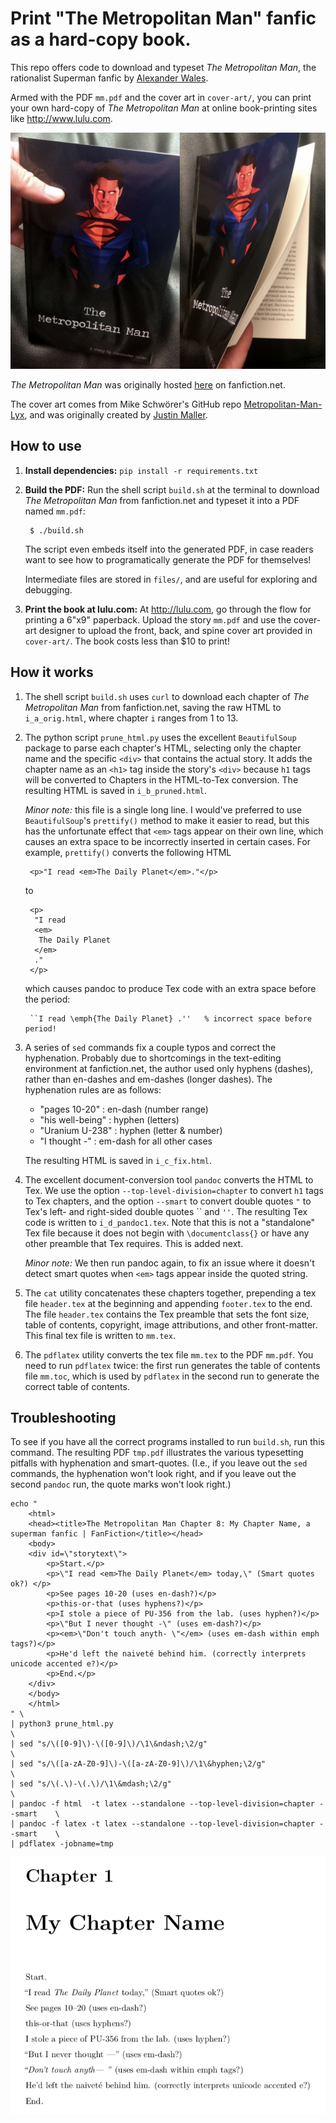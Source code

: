 # Print "The Metropolitan Man" fanfic as a hard-copy book.

This repo offers code to download and typeset _The Metropolitan Man_, 
the rationalist Superman fanfic by [Alexander Wales](https://alexanderwales.com/).

Armed with the PDF `mm.pdf` and the cover art in `cover-art/`, 
you can print your own hard-copy of _The Metropolitan Man_ 
at online book-printing sites like http://www.lulu.com. 

![](/images/mm.jpg)

_The Metropolitan Man_ was originally hosted 
[here](http://www.fanfiction.net/s/10360716/1/The-Metropolitan-Man) on fanfiction.net.

The cover art comes from Mike Schwörer's GitHub repo 
[Metropolitan-Man-Lyx](https://github.com/Mikescher/Metropolitan-Man-Lyx), 
and was originally created by [Justin Maller](http://justinmaller.com/wallpaper/356/).


## How to use

1. **Install dependencies:** `pip install -r requirements.txt`

2. **Build the PDF:** Run the shell script `build.sh` at the terminal 
to download _The Metropolitan Man_ from fanfiction.net and 
typeset it into a PDF named `mm.pdf`:

        $ ./build.sh

    The script even embeds itself into the generated PDF, in case readers want to see how to programatically generate the PDF for themselves!

    Intermediate files are stored in `files/`, and are useful for exploring and debugging.

3. **Print the book at lulu.com:** At http://lulu.com, go through the
flow for printing a 6"x9" paperback. Upload the story `mm.pdf` and
use the cover-art designer to upload the front, back, and spine
cover art provided in `cover-art/`. The book costs less than $10 to print!

## How it works

1. The shell script `build.sh` uses `curl` to download each chapter of _The Metropolitan Man_ from fanfiction.net, saving the raw HTML to `i_a_orig.html`, where chapter `i` ranges from 1 to 13. 

2. The python script `prune_html.py` uses the excellent `BeautifulSoup` package to parse each chapter's HTML, selecting only the chapter name and the specific `<div>` that contains the actual story. It adds the chapter name as an `<h1>` tag inside the story's `<div>` because `h1` tags will be converted to Chapters in the HTML-to-Tex conversion. The resulting HTML is saved in `i_b_pruned.html`. 

    _Minor note:_ this file is a single long line. I would've preferred to use `BeautifulSoup`'s `prettify()` method to make it easier to read, but this has the unfortunate effect that `<em>` tags appear on their own line, which causes an extra space to be incorrectly inserted in certain cases. For example, `prettify()` converts the following HTML

        <p>"I read <em>The Daily Planet</em>."</p>

    to

        <p>
         "I read
         <em>
          The Daily Planet
         </em>
         ."
        </p>

    which causes pandoc to produce Tex code with an extra space before the period:

        ``I read \emph{The Daily Planet} .''   % incorrect space before period!

3. A series of `sed` commands fix a couple typos and correct the hyphenation. Probably due to shortcomings in the text-editing environment at fanfiction.net, the author used only hyphens (dashes), rather than en-dashes and em-dashes (longer dashes). The hyphenation rules are as follows:

    - "pages 10-20" : en-dash (number range)
    - "his well-being" : hyphen (letters)
    - "Uranium U-238" : hyphen (letter & number)
    - "I thought -" : em-dash for all other cases

    The resulting HTML is saved in `i_c_fix.html`.

4. The excellent document-conversion tool `pandoc` converts the HTML to Tex. We use the option `--top-level-division=chapter` to convert `h1` tags to Tex chapters, and the option `--smart` to convert double quotes `"` to Tex's left- and right-sided double quotes \`\` and `''`. The resulting Tex code is written to `i_d_pandoc1.tex`. Note that this is not a "standalone" Tex file because it does not begin with `\documentclass{}` or have any other preamble that Tex requires. This is added next.

    _Minor note:_ We then run pandoc again, to fix an issue where it doesn't detect smart quotes when `<em>` tags appear inside the quoted string. 

5. The `cat` utility concatenates these chapters together, prepending a tex file `header.tex` at the beginning and appending `footer.tex` to the end. The file `header.tex` contains the Tex preamble that sets the font size, table of contents, copyright, image attributions, and other front-matter. This final tex file is written to `mm.tex`.

6. The `pdflatex` utility converts the tex file `mm.tex` to the PDF `mm.pdf`. You need to run `pdflatex` twice: the first run generates the table of contents file `mm.toc`, which is used by `pdflatex` in the second run to generate the correct table of contents.


## Troubleshooting

To see if you have all the correct programs installed to run `build.sh`, run this command. The resulting PDF `tmp.pdf` illustrates the various typesetting pitfalls with hyphenation and smart-quotes. (I.e., if you leave out the `sed` commands, the hyphenation won't look right, and if you leave out the second `pandoc` run, the quote marks won't look right.)

    echo "
        <html>
        <head><title>The Metropolitan Man Chapter 8: My Chapter Name, a superman fanfic | FanFiction</title></head>
        <body>
        <div id=\"storytext\">
            <p>Start.</p>
            <p>\"I read <em>The Daily Planet</em> today,\" (Smart quotes ok?) </p>
            <p>See pages 10-20 (uses en-dash?)</p>
            <p>this-or-that (uses hyphens?)</p> 
            <p>I stole a piece of PU-356 from the lab. (uses hyphen?)</p>    
            <p>\"But I never thought -\" (uses em-dash?)</p>
            <p><em>\"Don't touch anyth- \"</em> (uses em-dash within emph tags?)</p>
            <p>He'd left the naiveté behind him. (correctly interprets unicode accented e?)</p>
            <p>End.</p>
        </div>
        </body>
        </html>
    " \
    | python3 prune_html.py                                                         \
    | sed "s/\([0-9]\)-\([0-9]\)/\1\&ndash;\2/g"                                    \
    | sed "s/\([a-zA-Z0-9]\)-\([a-zA-Z0-9]\)/\1\&hyphen;\2/g"                       \
    | sed "s/\(.\)-\(.\)/\1\&mdash;\2/g"                                            \
    | pandoc -f html  -t latex --standalone --top-level-division=chapter --smart    \
    | pandoc -f latex -t latex --standalone --top-level-division=chapter --smart    \
    | pdflatex -jobname=tmp


![](/images/typesetting-pitfalls.png)

